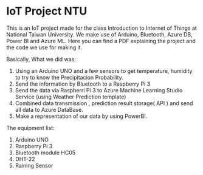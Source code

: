# IoT Project NTU

This is an IoT project made for the class Introduction to Internet of Things at National Taiwan University.
We make use of Arduino, Bluetooth, Azure DB, Power BI and Azure ML.
Here you can find a PDF explaining the project and the code we use for making it.

Basically, What we did was:
1. Using an Arduino UNO and a few sensors to get temperature, humidity to try to know the Precipitacion Probability.
2. Send the information by Bluetooth to a Raspberry Pi 3
3. Send the data via Raspberri Pi 3 to Azure Machine Learning Studio Service (using Weather Prediction template)
4. Combined data transmission , prediction result storage( API ) and send all data to Azure DataBase.
5. Make a representation of our data by using PowerBI.

The equipment list:
1. Arduino UNO
2. Raspberry Pi 3
3. Bluetooth module HC05
4. DHT-22
5. Raining Sensor
